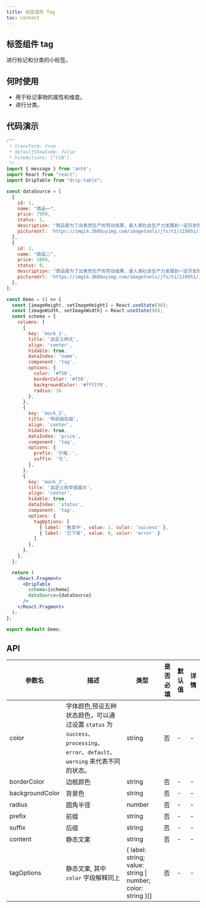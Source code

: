 ```yaml
---
title: 标签组件 Tag
toc: content
---
```


## 标签组件 tag

进行标记和分类的小标签。

## 何时使用

 - 用于标记事物的属性和维度。
 - 进行分类。

## 代码演示

```jsx
/**
 * transform: true
 * defaultShowCode: false
 * hideActions: ["CSB"]
 */
import { message } from 'antd';
import React from "react";
import DripTable from "drip-table";

const dataSource = [
  {
    id: 1,
    name: "商品一",
    price: 7999,
    status: 1,
    description: "商品是为了出售而生产的劳动成果，是人类社会生产力发展到一定历史阶段的产物，是用于交换的劳动产品。",
    pictureUrl: 'https://img14.360buyimg.com/imagetools/jfs/t1/119951/14/21336/15771/6218427eE68f8f468/e0647b9b7507755d.png',
  },
  {
    id: 2,
    name: "商品二",
    price: 3899,
    status: 0,
    description: "商品是为了出售而生产的劳动成果，是人类社会生产力发展到一定历史阶段的产物，是用于交换的劳动产品。",
    pictureUrl: 'https://img14.360buyimg.com/imagetools/jfs/t1/119951/14/21336/15771/6218427eE68f8f468/e0647b9b7507755d.png',
  },
];

const Demo = () => {
  const [imageHeight, setImageHeight] = React.useState(96);
  const [imageWidth, setImageWidth] = React.useState(96);
  const schema = {
    columns: [
      {
        key: 'mock_1',
        title: '自定义样式',
        align: 'center',
        hidable: true,
        dataIndex: 'name',
        component: 'tag',
        options: {
          color: '#f50',
          borderColor: '#f50',
          backgroundColor: '#fff1f0',
          radius: 16
        },
      },
      {
        key: 'mock_2',
        title: '带前缀后缀',
        align: 'center',
        hidable: true,
        dataIndex: 'price',
        component: 'tag',
        options: {
          prefix: '价格：',
          suffix: '元',
        },
      },
      {
        key: 'mock_3',
        title: '自定义枚举值展示',
        align: 'center',
        hidable: true,
        dataIndex: 'status',
        component: 'tag',
        options: {
          tagOptions: [
            { label: '售卖中', value: 1, color: 'success' },
            { label: '已下架', value: 0, color: 'error' }
          ]
        },
      },
    ],
  };

  return (
    <React.Fragment>
      <DripTable
        schema={schema}
        dataSource={dataSource}
      />
    </React.Fragment>
  );
};

export default Demo;
```

## API

| 参数名 | 描述 | 类型 | 是否必填 | 默认值 | 详情 |
| ----- | ---- | ---- | ------ | ---- | ---- |
| color | 字体颜色,预设五种状态颜色，可以通过设置 `status` 为 `success`、 `processing`、`error`、`default`、`warning` 来代表不同的状态。 | string | 否 | - | - |
| borderColor | 边框颜色 | string | 否 | - | - |
| backgroundColor | 背景色 | string | 否 | - | - |
| radius | 圆角半径 | number | 否 | - | - |
| prefix | 前缀 | string | 否 | - | - |
| suffix | 后缀 | string | 否 | - | - |
| content | 静态文案 | string | 否 | - | - |
| tagOptions | 静态文案, 其中 `color` 字段解释同上 | { label: string; value: string \| number; color: string }[] | 否 | - | - |
